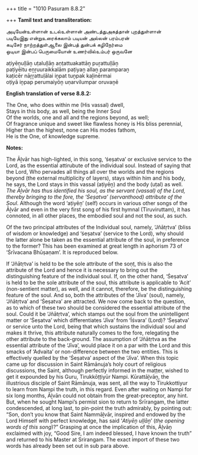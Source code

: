 +++
title = "1010 Pasuram 8.8.2"

+++
**Tamil text and transliteration:**

அடியேன்உள்ளான் உடல்உள்ளான் அண்டத்துஅகத்தான் புறத்துள்ளான்  
படியேஇது என்றுஉரைக்கலாம் படியன் அல்லன் பரம்பரன்  
கடிசேர் நாற்றத்துள்ஆலை இன்பத் துன்பக் கழிநேர்மை  
ஒடியா இன்பப் பெருமையோன் உணர்வில்உம்பர் ஒருவனே

aṭiyēṉuḷḷāṉ uṭaluḷḷāṉ aṇṭattuakattāṉ puṟattuḷḷāṉ  
paṭiyēitu eṉṟuuraikkalām paṭiyaṉ allaṉ paramparaṉ  
kaṭicēr nāṟṟattuḷālai iṉpat tuṉpak kaḻinērmai  
oṭiyā iṉpap perumaiyōṉ uṇarvilumpar oruvaṉē

**English translation of verse 8.8.2:**

The One, who does within me (His vassal) dwell,  
Stays in this body, as well, being the Inner Soul  
Of the worlds, one and all and the regions beyond, as well;  
Of fragrance unique and sweet like flawless honey is His bliss perennial,  
Higher than the highest, none can His modes fathom,  
He is the One, of knowledge supreme.

**Notes:**

The Āḻvār has high-lighted, in this song, ‘śeṣatva’ or exclusive service to the Lord, as the essential attirubute of the individual soul. Instead of saying that the Lord, Who pervades all things all over the worlds and the regions beyond (the external multiplicity of layers), stays within him and his body, he says, the Lord stays in this vassal (aṭiyēṉ) and the body (uṭal) as well. *The Āḻvār has thus identified his soul, as the servant (vassal) of the Lord, thereby bringing to the fore, the ‘Śeṣatva’ (servanthood) attribute of the Soul*. Although the word ‘aṭiyēṉ’ (self) occurs in various other songs of the Āḻvār and even in the very first song of his first hymnal (Tiruviruttam), it has connoted, in all other places, the embodied soul and not the soul, as such.

Of the two principal attributes of the Individual soul, namely, ‘Jñātṛtva’ (bliss of wisdom or knowledge) and ‘śeṣatva’ (service to the Lord), why should the latter alone be taken as the essential attribute of the soul, in preference to the former? This has been examined at great length in aphorism 73 of ‘Śrīvacana Bhūṣaṇam’. It is reproduced below.

If ‘Jñātṛtva’ is held to be the sole attribute of the soṇṭ, this is also the attribute of the Lord and hence it is necessary to bring out the distinguishing feature of the individual soul. If, on the other hand, ‘Śeṣatva’ is held to be the sole attribute of the soul, this attribute is applicable to ‘Acit’ (non-sentient matter), as well, and it cannot, therefore, be the distinguishing feature of the soul. And so, both the attributes of the ‘Jīva’ (soul), namely, ‘Jñātṛtva’ and ‘Śeṣatva’ are attracted. We now come back to the question, as to which of these two should be considered the essential attribute of the soul. Could it be ‘Jñātṛtva’, which stamps out the soul from the unintelligent matter or ‘Śeṣatva’ which differentiates ‘Jīva’ from ‘Īśvara’ (Lord)? ‘Śeṣatva’ or service unto the Lord, being that which sustains the individual soul and makes it thrive, this attribute naturally comes to the fore, relegating the other attribute to the back-ground. The assumption of ‘Jñātṛtva as the essential attribute of the ‘Jīva’, would place it on a par with the Lord and this smacks of ‘Advaita’ or non-difference between the two entities. This is effectively quelled by the ‘Śeṣatva’ aspect of the ‘Jīva’. When this topic came up for discussion in Saint Rāmānuja’s holy court of religious discussions, the Saint, although perfectly informed in the maṭṭer, wished to get it expounded by his Guru, Tirukkōṭṭiyūr Nampi. Kūrattāḻvāṉ, the illustrious disciple of Saint Rāmānuja, was sent, all the way to Tirukkottiyur to learn from Nampi the truth, in this regard. Even after waiting on Nampi for six long months, Āḻvān could not obtain from the great-preceptor, any hint. But, when he sought Nampi’s permist sion to return to Srīrangam, the latter condescended, at long last, to pin-point the truth admirably, by pointing out: “Son, don’t you know that Saint Nammāḻvār, inspired and endowed by the Lord Himself with perfect knowledge, has said ‘*Atiyēṉ uḷḷāṉ*’ (*the opening words of this song*)?” Grasping at once the implication of this, Āḻvāṉ exclaimed with joy, “Good Sire, I am indeed blessed, I have known the truth” and returned to his Master at Srirangam. The exact import of these two words has already been set out in sub para above.


